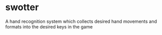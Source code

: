# swotter
A hand recognition system which collects desired hand movements and formats into the desired keys in the game
